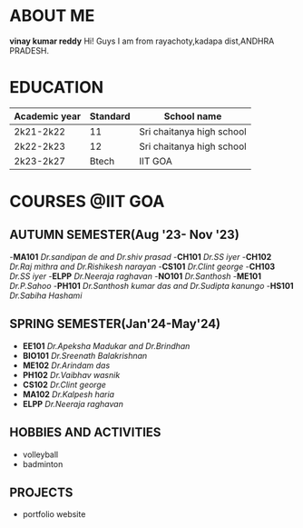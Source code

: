 # ABOUT ME

**vinay kumar reddy**
Hi! Guys
I am from rayachoty,kadapa dist,ANDHRA PRADESH. 

# EDUCATION

|   Academic year   |   Standard    |   School name              |
|-------------------|---------------|----------------------------|
|   2k21-2k22       |    11         |  Sri chaitanya high school |   
|   2k22-2k23       |    12         |  Sri chaitanya high school |
|   2k23-2k27       |   Btech       |  IIT GOA                   |

# COURSES @IIT GOA

## AUTUMN SEMESTER(Aug '23- Nov '23)
-**MA101** *Dr.sandipan de and Dr.shiv prasad*
-**CH101** *Dr.SS iyer*
-**CH102** *Dr.Raj mithra and Dr.Rishikesh narayan*
-**CS101** *Dr.Clint george*
-**CH103** *Dr.SS iyer*
-**ELPP**  *Dr.Neeraja raghavan*
-**NO101** *Dr.Santhosh*
-**ME101** *Dr.P.Sahoo*
-**PH101** *Dr.Santhosh kumar das and Dr.Sudipta kanungo*
-**HS101** *Dr.Sabiha Hashami*

## SPRING SEMESTER(Jan'24-May'24)
- **EE101**  *Dr.Apeksha Madukar and Dr.Brindhan*
- **BIO101** *Dr.Sreenath Balakrishnan*
- **ME102**  *Dr.Arindam das*
- **PH102**  *Dr.Vaibhav wasnik*
- **CS102**  *Dr.Clint george*
- **MA102**  *Dr.Kalpesh haria*
- **ELPP**   *Dr.Neeraja raghavan*

##  HOBBIES AND ACTIVITIES
- volleyball
- badminton
## PROJECTS
-  portfolio website

